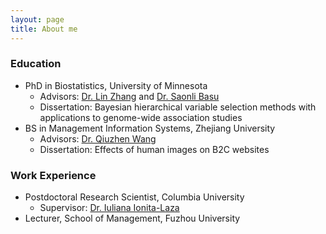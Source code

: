 ```yaml
---
layout: page
title: About me
---
```


### Education
   - PhD in Biostatistics, University of Minnesota
       - Advisors: [Dr. Lin Zhang](https://directory.sph.umn.edu/bio/sph-a-z/lin-zhang) and [Dr. Saonli Basu](https://directory.sph.umn.edu/bio/sph-a-z/saonli-basu) 
       - Dissertation: Bayesian hierarchical variable selection methods with applications to genome-wide association studies
   - BS in Management Information Systems, Zhejiang University
       - Advisors: [Dr. Qiuzhen Wang](https://www.x-mol.com/university/faculty/301513)
       - Dissertation: Effects of human images on B2C websites
### Work Experience
   - Postdoctoral Research Scientist, Columbia University
       - Supervisor: [Dr. Iuliana Ionita-Laza](http://www.columbia.edu/~ii2135/)
   - Lecturer, School of Management, Fuzhou University


       
